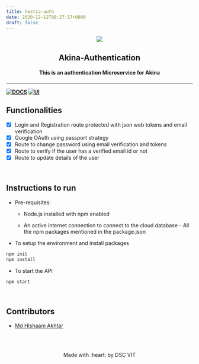 ```yaml
---
title: hestia-auth
date: 2020-12-12T08:27:17+0000
draft: false
---
```

<p align="center">
	<img src="https://user-images.githubusercontent.com/30529572/72455010-fb38d400-37e7-11ea-9c1e-8cdeb5f5906e.png" />
	<h2 align="center"> Akina-Authentication </h2>
	<h4 align="center"> This is an authentication Microservice for Akina<h4>
</p>

---

[![DOCS](https://img.shields.io/badge/Documentation-see%20docs-green?style=flat-square&logo=appveyor)](https://documenter.getpostman.com/view/9876592/SzYUXfdu?version=latest)
[![UI ](https://img.shields.io/badge/User%20Interface-Link%20to%20UI-orange?style=flat-square&logo=appveyor)](https://akina.dscvit.com)

## Functionalities

- [x] Login and Registration route protected with json web tokens and email verification
- [x] Google OAuth using passport strategy 
- [x] Route to change password using email verification and tokens
- [x] Route to verify if the user has a verified email id or not
- [x] Route to update details of the user

<br>

## Instructions to run

- Pre-requisites: 
  - Node.js installed with npm enabled

  - An active internet connection to connect to the cloud database - All the npm packages mentioned in the package.json

- To setup the environment and install packages

```bash
npm init
npm install
```

- To start the API

```bash
npm start
```

<br>

## Contributors

- [ Md Hishaam Akhtar ](https://github.com/mdhishaamakhtar)

<br>
<br>

<p align="center">
		Made with :heart: by DSC VIT
</p>

